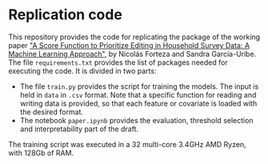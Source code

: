 # Replication code

This repository provides the code for replicating the package of the working paper ["A Score Function to Prioritize Editing in Household Survey Data: A Machine Learning Approach"](https://www.bde.es/wbe/es/publicaciones/analisis-economico-investigacion/documentos-trabajo/a-score-function-to-prioritize-editing-in-household-survey-data--a-machine-learning-approach.html), by Nicolás Forteza and Sandra García-Uribe.
The file ```requirements.txt``` provides the list of packages needed for executing the code. It is divided in two parts:

 - The file ```train.py``` provides the script for training the models. The input is held in ```data``` in ```.csv``` format. 
Note that a specific function for reading and writing data is provided, so that each feature or covariate is loaded with the desired format.
 - The notebook ```paper.ipynb``` provides the evaluation, threshold selection and interpretability part of the draft.

The training script was executed in a 32 multi-core 3.4GHz AMD Ryzen, with 128Gb of RAM.    

